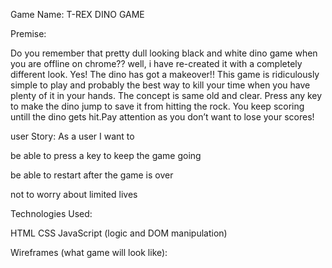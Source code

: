 Game Name: T-REX DINO GAME

Premise: 

Do you remember that pretty dull looking black and white dino game when you are offline on chrome??
well, i have re-created it with a completely different look. Yes! The dino has got a makeover!!
This game is ridiculously simple to play and probably the best way to kill your time when you have plenty of it in your hands. The concept is same old and clear. Press any key to make the dino jump to save it from hitting the rock. You keep scoring untill the dino gets hit.Pay attention as you don’t want to lose your scores! 


user Story:
As a user I want to

be able to press a key to keep the game going

be able to restart after the game is over

not to worry about limited lives


Technologies Used:

HTML
CSS
JavaScript (logic and DOM manipulation)



Wireframes (what game will look like):




